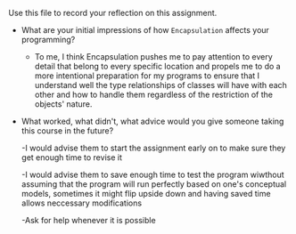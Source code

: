 Use this file to record your reflection on this assignment.

- What are your initial impressions of how `Encapsulation` affects your programming?
  
  - To me, I think Encapsulation pushes me to pay attention to every detail that belong to every specific location and propels me to do a more intentional preparation for my programs to ensure that I understand well the type relationships of classes will have with each other and how to handle them regardless of the restriction of the objects' nature.
  
- What worked, what didn't, what advice would you give someone taking this course in the future?
  
  -I would advise them to start the assignment early on to make sure they get enough time to revise it
  
  -I would advise them to save enough time to test the program wiwthout assuming that the program will run perfectly based on one's conceptual 
   models, sometimes it might flip upside down and having saved time allows neccessary modifications
  
  -Ask for help whenever it is possible 
